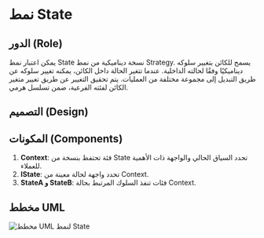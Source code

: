 # نمط State

## الدور (Role)

يمكن اعتبار نمط State نسخة ديناميكية من نمط Strategy. يسمح للكائن بتغيير سلوكه ديناميكيًا وفقًا لحالته الداخلية. عندما تتغير الحالة داخل الكائن، يمكنه تغيير سلوكه عن طريق التبديل إلى مجموعة مختلفة من العمليات. يتم تحقيق التغيير عن طريق تغيير متغير الكائن لفئته الفرعية، ضمن تسلسل هرمي.

## التصميم (Design)

## المكونات (Components)

1.  **Context**: فئة تحتفظ بنسخة من State تحدد السياق الحالي والواجهة ذات الأهمية للعملاء.
2.  **IState**: تحدد واجهة لحالة معينة من Context.
3.  **StateA و StateB**: فئات تنفذ السلوك المرتبط بحالة Context.

<!-- شرح مُعد بواسطة AI بناءً على المحاضرة: AdvProg2.ppt -->



## مخطط UML

![مخطط UML لنمط State](/home/ubuntu/explanations/assets/state_uml.png)


